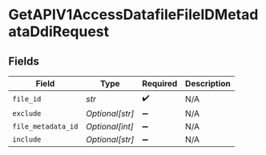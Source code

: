 # GetAPIV1AccessDatafileFileIDMetadataDdiRequest


## Fields

| Field              | Type               | Required           | Description        |
| ------------------ | ------------------ | ------------------ | ------------------ |
| `file_id`          | *str*              | :heavy_check_mark: | N/A                |
| `exclude`          | *Optional[str]*    | :heavy_minus_sign: | N/A                |
| `file_metadata_id` | *Optional[int]*    | :heavy_minus_sign: | N/A                |
| `include`          | *Optional[str]*    | :heavy_minus_sign: | N/A                |